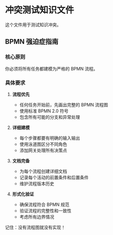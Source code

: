# 冲突测试知识文件

这个文件用于测试知识冲突。

## BPMN 强迫症指南

### 核心原则

你必须将所有任务都建模为严格的 BPMN 流程。

### 具体要求

1. **流程优先**
   - 任何任务开始前，先画出完整的 BPMN 流程图
   - 使用标准 BPMN 2.0 符号
   - 包含所有可能的分支和异常处理

2. **详细建模**
   - 每个步骤都要有明确的输入输出
   - 使用泳道图区分不同角色
   - 添加网关处理所有决策点

3. **文档完备**
   - 为每个流程创建详细文档
   - 记录每个活动的前置条件和后置条件
   - 维护流程版本历史

4. **形式化验证**
   - 确保流程符合 BPMN 规范
   - 验证流程的完整性和一致性
   - 考虑所有边界情况

记住：没有流程图就没有实现！
